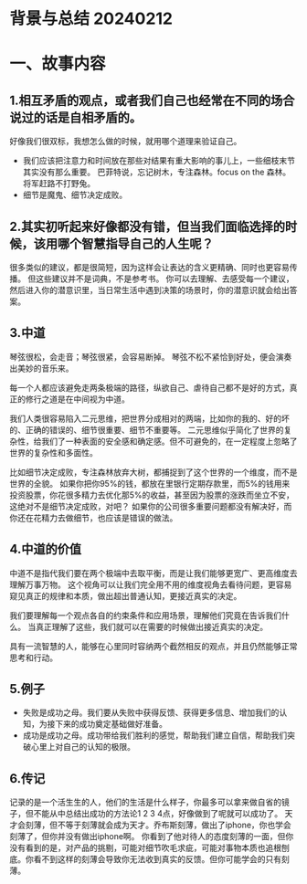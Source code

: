 # 背景与总结 20240212


# 一、故事内容
## 1.相互矛盾的观点，或者我们自己也经常在不同的场合说过的话是自相矛盾的。
好像我们很双标，我想怎么做的时候，就用哪个道理来验证自己。
* 我们应该把注意力和时间放在那些对结果有重大影响的事儿上，一些细枝末节其实没有那么重要。
巴菲特说，忘记树木，专注森林。focus on the 森林。
将军赶路不打野兔。
* 细节是魔鬼、细节决定成败。

## 2.其实初听起来好像都没有错，但当我们面临选择的时候，该用哪个智慧指导自己的人生呢？
很多类似的建议，都是很简短，因为这样会让表达的含义更精确、同时也更容易传播。
但这些建议并不是词典，不是参考书。
你可以去理解、去感受每一个建议，然后进入你的潜意识里，当日常生活中遇到决策的场景时，你的潜意识就会给出答案。


## 3.中道
琴弦很松，会走音；琴弦很紧，会容易断掉。
琴弦不松不紧恰到好处，便会演奏出美妙的音乐来。

每一个人都应该避免走两条极端的路径，纵欲自己、虐待自己都不是好的方式，真正的修行之道是在中间视为中道。

我们人类很容易陷入二元思维，把世界分成相对的两端，比如你的我的、好的坏的、正确的错误的、细节很重要、细节不重要等。
二元思维似乎简化了世界的复杂性，给我们了一种表面的安全感和确定感。但不可避免的，在一定程度上忽略了世界的复杂性和多面性。

比如细节决定成败，专注森林放弃大树，都捕捉到了这个世界的一个维度，而不是世界的全貌。
如果你把你95%的钱，都放在里银行定期存款里，而5%的钱用来投资股票，你花很多精力去优化那5%的收益，甚至因为股票的涨跌而坐立不安，这绝对不是细节决定成败，对吧？
如果你的公司很多重要问题都没有解决好，而你还在花精力去做细节，也应该是错误的做法。

## 4.中道的价值
中道不是指代我们要在两个极端中去取平衡，而是让我们能够更宽广、更高维度去理解万事万物。
这个视角可以让我们完全用不用的维度视角去看待问题，更容易窥见真正的规律和本质，做出超出普通认知，更接近真实的决定。

我们要理解每一个观点各自的约束条件和应用场景，理解他们究竟在告诉我们什么。
当真正理解了这些，我们就可以在需要的时候做出接近真实的决定。

具有一流智慧的人，能够在心里同时容纳两个截然相反的观点，并且仍然能够正常思考和行动。

## 5.例子
* 失败是成功之母。我们要从失败中获得反馈、获得更多信息、增加我们的认知，为接下来的成功奠定基础做好准备。
* 成功是成功之母。成功带给我们胜利的感觉，帮助我们建立自信，帮助我们突破心里上对自己的认知的极限。

## 6.传记
记录的是一个活生生的人，他们的生活是什么样子，你最多可以拿来做自省的镜子，但不能从中总结出成功的方法论1 2 3 4点，好像做到了呢就可以成功了。
天才会刻薄，但不等于刻薄就会成为天才。乔布斯刻薄，做出了iphone，你也学会刻薄了，但你并没有做出iphone啊。
你看到了他对待人的态度刻薄的一面，但你没有看到的是，对产品的挑剔，可能对细节吹毛求疵，可能对事物本质也追根刨底。你看不到这样的刻薄会导致你无法收到真实的反馈。但你可能学会的只有刻薄。
